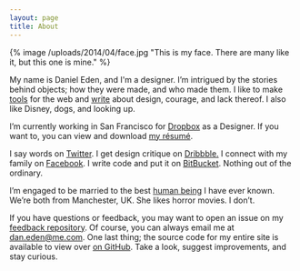 ```yaml
---
layout: page
title: About
---
```


{% image /uploads/2014/04/face.jpg "This is my face. There are many like it, but this one is mine." %}

My name is Daniel Eden, and I'm a designer. I’m intrigued by the stories behind objects;
how they were made, and who made them. I like to make [tools](/portfolio) for the web
and [write](/blog) about design, courage, and lack thereof. I also like Disney, dogs,
and looking up.

I’m currently working in San Francisco for [Dropbox](http://dropbox.com) as a Designer.
If you want to, you can view and download [my résumé](http://cl.ly/OlXO).

I say words on [Twitter](http://twitter.com/_dte). I get design critique on
[Dribbble.](http://dribbble.com/dte) I connect with my family on
[Facebook](http://www.facebook.com/daniel.eden). I write code and put it on
[BitBucket](https://bitbucket.org/daneden/). Nothing out of the ordinary.

I’m engaged to be married to the best [human being](http://twitter.com/iamemliy)
I have ever known. We’re both from Manchester, UK. She likes horror movies. I don’t.

If you have questions or feedback, you may want to open an issue on my
[feedback repository](https://github.com/daneden/feedback). Of course, you can always
email me at [dan.eden@me.com](mailto:dan.eden@me.com).
One last thing; the source code for my entire site is available to view over
[on GitHub](https://github.com/daneden/daneden.me). Take a look, suggest improvements,
and stay curious.
